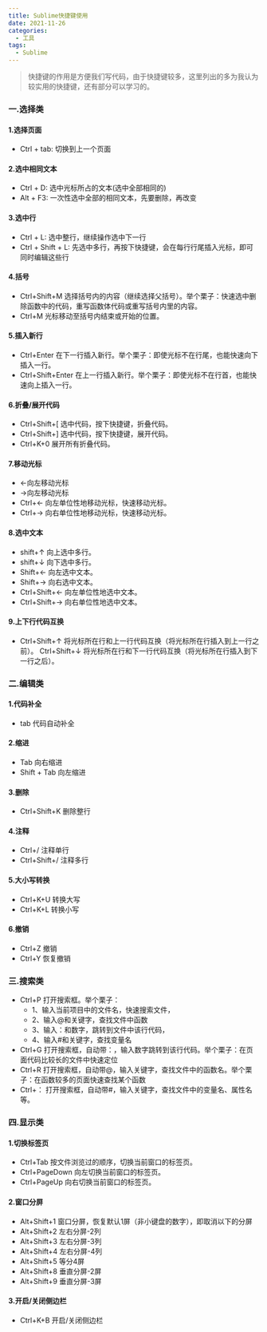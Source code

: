 ```yaml
---
title: Sublime快捷键使用
date: 2021-11-26
categories:
  - 工具
tags:
  - Sublime   
---
```


> 快捷键的作用是方便我们写代码，由于快捷键较多，这里列出的多为我认为较实用的快捷键，还有部分可以学习的。

### 一.选择类

#### 1.选择页面

- Ctrl + tab:  切换到上一个页面

#### 2.选中相同文本

- Ctrl + D:  选中光标所占的文本(选中全部相同的)
- Alt + F3:  一次性选中全部的相同文本，先要删除，再改变

#### 3.选中行

- Ctrl + L:  选中整行，继续操作选中下一行
- Ctrl + Shift + L:  先选中多行，再按下快捷键，会在每行行尾插入光标，即可同时编辑这些行

#### 4.括号

- Ctrl+Shift+M 选择括号内的内容（继续选择父括号）。举个栗子：快速选中删除函数中的代码，重写函数体代码或重写括号内里的内容。 
- Ctrl+M 光标移动至括号内结束或开始的位置。

#### 5.插入新行

- Ctrl+Enter 在下一行插入新行。举个栗子：即使光标不在行尾，也能快速向下插入一行。 
- Ctrl+Shift+Enter 在上一行插入新行。举个栗子：即使光标不在行首，也能快速向上插入一行。

#### 6.折叠/展开代码

- Ctrl+Shift+[ 选中代码，按下快捷键，折叠代码。
-  Ctrl+Shift+] 选中代码，按下快捷键，展开代码。
- Ctrl+K+0 展开所有折叠代码。

#### 7.移动光标

- ←向左移动光标
- →向左移动光标
- Ctrl+← 向左单位性地移动光标，快速移动光标。 
- Ctrl+→ 向右单位性地移动光标，快速移动光标。

#### 8.选中文本

- shift+↑ 向上选中多行。 
- shift+↓ 向下选中多行。 
- Shift+← 向左选中文本。 
- Shift+→ 向右选中文本。
- Ctrl+Shift+← 向左单位性地选中文本。 
- Ctrl+Shift+→ 向右单位性地选中文本。

#### 9.上下行代码互换

- Ctrl+Shift+↑ 将光标所在行和上一行代码互换（将光标所在行插入到上一行之前）。 Ctrl+Shift+↓ 将光标所在行和下一行代码互换（将光标所在行插入到下一行之后）。



### 二.编辑类

#### 1.代码补全

- tab  代码自动补全

#### 2.缩进

- Tab  向右缩进
- Shift + Tab  向左缩进

#### 3.删除

- Ctrl+Shift+K 删除整行

#### 4.注释

- Ctrl+/ 注释单行
-  Ctrl+Shift+/ 注释多行

#### 5.大小写转换

- Ctrl+K+U 转换大写
- Ctrl+K+L 转换小写

#### 6.撤销

- Ctrl+Z 撤销
-  Ctrl+Y 恢复撤销



### 三.搜索类

- Ctrl+P 打开搜索框。举个栗子：
  - 1、输入当前项目中的文件名，快速搜索文件，
  - 2、输入@和关键字，查找文件中函数
  - 3、输入：和数字，跳转到文件中该行代码，
  - 4、输入#和关键字，查找变量名
- Ctrl+G 打开搜索框，自动带：，输入数字跳转到该行代码。举个栗子：在页面代码比较长的文件中快速定位
- Ctrl+R 打开搜索框，自动带@，输入关键字，查找文件中的函数名。举个栗子：在函数较多的页面快速查找某个函数
- Ctrl+： 打开搜索框，自动带#，输入关键字，查找文件中的变量名、属性名等。



### 四.显示类

#### 1.切换标签页

- Ctrl+Tab 按文件浏览过的顺序，切换当前窗口的标签页。 
- Ctrl+PageDown 向左切换当前窗口的标签页。
-  Ctrl+PageUp 向右切换当前窗口的标签页。

#### 2.窗口分屏

- Alt+Shift+1 窗口分屏，恢复默认1屏（非小键盘的数字），即取消以下的分屏
- Alt+Shift+2 左右分屏-2列
- Alt+Shift+3 左右分屏-3列
- Alt+Shift+4 左右分屏-4列
- Alt+Shift+5 等分4屏
- Alt+Shift+8 垂直分屏-2屏
- Alt+Shift+9 垂直分屏-3屏

#### 3.开启/关闭侧边栏

- Ctrl+K+B 开启/关闭侧边栏
